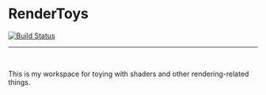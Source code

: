 # RenderToys

[![Build Status](https://img.shields.io/github/workflow/status/UpcraftLP/render-toys/Build%20Status?label=Build%20Status&logo=GitHub&style=flat-square)](https://github.com/UpcraftLP/render-toys/actions?query=workflow%3A%22Build+Status%22 "GitHub Actions")

---

<br/>

This is my workspace for toying with shaders and other rendering-related things.